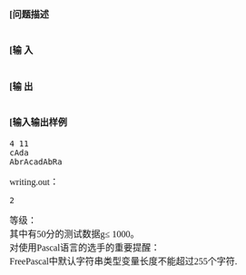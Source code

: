 

# <span style="font-family:&#39;Microsoft YaHei&#39;;font-size:16px;">[问题描述



# <span style="font-family:&#39;Microsoft YaHei&#39;;font-size:16px;">[输 入



# <span style="font-family:&#39;Microsoft YaHei&#39;;font-size:16px;">[输 出



# <span style="font-family:&#39;Microsoft YaHei&#39;;font-size:16px;">[输入输出样例


<pre>4 11 
cAda 
AbrAcadAbRa 
</pre>
<p>
	<span style="font-family:&#39;Microsoft YaHei&#39;;font-size:16px;"> writing.out： </span><br/>
</p>
<pre>2</pre>
<p>
	<span style="font-family:&#39;Microsoft YaHei&#39;;font-size:16px;">等级： </span><br/>
<span style="font-family:&#39;Microsoft YaHei&#39;;font-size:16px;"> 其中有50分的测试数据g≤ 1000。 </span><br/>
<span style="font-family:&#39;Microsoft YaHei&#39;;font-size:16px;"> 对使用Pascal语言的选手的重要提醒： </span><br/>
<span style="font-family:&#39;Microsoft YaHei&#39;;font-size:16px;"> FreePascal中默认字符串类型变量长度不能超过255个字符.</span> 
</p>
